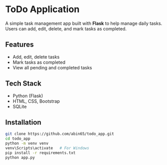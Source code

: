 # ToDo Application

A simple task management app built with **Flask** to help manage daily tasks. Users can add, edit, delete, and mark tasks as completed.

## Features
- Add, edit, delete tasks
- Mark tasks as completed
- View all pending and completed tasks

## Tech Stack
- Python (Flask)
- HTML, CSS, Bootstrap
- SQLite

## Installation
```bash
git clone https://github.com/abin65/todo_app.git
cd todo_app
python -m venv venv
venv\Scripts\activate   # For Windows
pip install -r requirements.txt
python app.py
